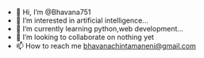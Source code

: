 - 👋 Hi, I’m @Bhavana751
- 👀 I’m interested in artificial intelligence...
- 🌱 I’m currently learning python,web development...
- 💞️ I’m looking to collaborate on nothing yet
- 📫 How to reach me bhavanachintamaneni@gmail.com

<!---
Bhavana751/Bhavana751 is a ✨ special ✨ repository because its `README.md` (this file) appears on your GitHub profile.
You can click the Preview link to take a look at your changes.
--->
